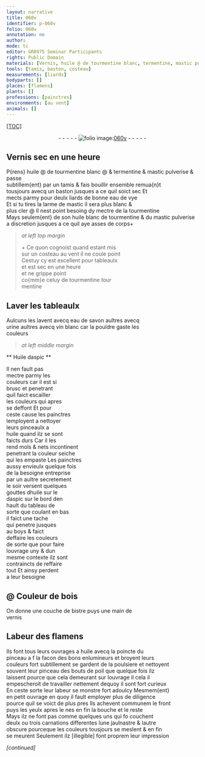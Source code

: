 ```yaml
---
layout: narrative
title: 060v
identifier: p-060v
folio: 060v
annotation: no
author:
mode: tc
editor: GR8975 Seminar Participants
rights: Public Domain
materials: [Vernis, huile @ de tourmentine blanc, termentine, mastic pulverise & passe subtillem{ent} par un tamis, eau de vye, mastic, tourmentine, huile blanc de tourmentine, mastic pulverise, eau de savon, urine, vin blanc, Huile daspic, huile, huile sur le daspic, boys, bois, bistre, vernis]
tools: [tamis, baston, costeau]
measurements: [liards]
bodyparts: []
places: [flamens]
plants: []
professions: [painctres]
environments: [au vent]
animals: []
---
```


<p><a href="{{ site.baseurl }}/diplomatic/">[TOC]</a></p><div class="folio" align="center">- - - - - <a href="http://gallica.bnf.fr/ark:/12148/btv1b9059316c/f126.item" target="_blank"><img src="https://cu-mkp.github.io/2017-workshop-edition/assets/photo-icon.png" alt="folio image: " style="display:inline-block; margin-bottom:-3px;"/>060v</a> - - - - - </div>  
  

## <span class="m">Vernis</span> sec en une <span class="tmp">heure</span>

 
P{rens} <span class="m">huile <span class="add">@ de tourmentine</span> blanc</span> <span class="add">@ &</span> <span class="m">termentine</span> & <span class="m">mastic pulverise & passe<br/> subtillem{ent} par un <span class="tl">tamis</span></span> & fais bouillir ensemble remua{n}t<br/> tousjours avecq un <span class="tl">baston</span> jusques a ce quil soict sec Et<br/> mects parmy pour deulx <span class="ms">liards</span> de bonne <span class="m">eau de vye</span><br/> Et si tu tires la larme de <span class="m">mastic</span> il sera plus blanc &<br/> plus cler @ Il nest point besoing dy mectre de la <span class="m">tourmentine</span><br/> Mays seulem{ent} de son <span class="m">huile blanc de tourmentine</span> & du <span class="m">mastic pulverise</span><br/> a discretion jusques a ce quil aye asses de corps\+
 
> *at left top margin*
> 
> 
>   \+ Ce quon cognoist quand estant mis<br/> sur un <span class="tl">costeau</span> <span class="env">au vent</span> il ne coule point<br/> Cestuy cy est excellent pour tableaulx<br/> et est sec en une <span class="tmp">heure</span><br/> et ne grippe point<br/> co{mm}e celuy de <span class="m"><span class="sup">tourmentine</span></span> tour<br/> mentine
 
 
  

## Laver les tableaulx

 
Aulcuns les lavent avecq <span class="m">eau de savon</span> aultres avecq<br/> <span class="m">urine</span> aultres avecq <span class="m">vin blanc</span> car la pouldre gaste les<br/> couleurs

 
> *at left middle margin*
> 
> 
>    

** <span class="m">Huile daspic</span> **

 
Il nen fault pas<br/> mectre parmy les<br/> couleurs car il est si<br/> brusc et penetrant<br/> quil faict escailler<br/> les couleurs qui apres<br/> se deffont Et pour<br/> ceste cause les <span class="pro">painctres</span><br/> lemployent a nettoyer<br/> leurs pinceaulx a<br/> <span class="m">huile</span> quand ilz se sont<br/> faicts durs Car il les<br/> rend mols & nets incontinent<br/> penetrant la couleur seiche<br/> qui les empaste Les <span class="pro">painctres</span><br/> aussy envieulx quelque fois<br/> de la besoigne entreprise<br/> par un aultre secretement<br/> le soir versent quelques<br/> gouttes d<span class="m">huile <span class="del">sur le</span><br/> daspic</span> sur le bord den<br/> hault du tableau de<br/> sorte que coulant en bas<br/> il faict une tache<br/> qui penetre jusques<br/> au <span class="m">boys</span> & faict<br/> deffaire les couleurs<br/> de sorte que pour faire<br/> louvrage uny & dun<br/> mesme contexte ilz sont<br/> contraincts de reffaire<br/> tout Et ainsy perdent<br/> a leur besoigne

 
  

## @ Couleur de <span class="m">bois</span>

 
On donne une couche de <span class="m">bistre</span> puys une main de<br/> <span class="m">vernis</span>

 
  

## Labeur des <span class="pl">flamens</span>

 
Ils font tous leurs ouvrages a <span class="m">huile</span> avecq la poincte du<br/> pinceau a <span class="del">f</span> la facon des bons enlumineurs et broyent leurs<br/> couleurs fort subtillement se gardent de la poulsiere et nettoyent<br/> souvent leur pinceau des bouts de poil que quelque fois ilz<br/> laissent pource que cela demeurant sur louvrage <span class="del">il cela</span> il<br/> empescheroit de travailler nettement dequoy il sont fort curieux<br/> En ceste sorte leur labeur se monstre fort adoulcy Mesmem{ent}<br/> en petit ouvrage en quoy il fault employer plus de diligence<br/> pource quil se voict de plus pres Ils achevent communem le front<br/> puys les yeulx apres le nes en fin la bouche et le reste<br/> Mays ilz ne font pas comme quelques uns qui <span class="del">fo</span> couchent<br/> deulx ou trois carnations differentes lune jaulnastre & lautre<br/> obscure pourceque les couleurs tousjours se meslent & en fin<br/> se meurent Seulement ilz <span class="del">[illegible]</span> font proprem leur impression

*[continued]*
 
